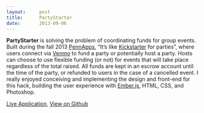 ```yaml
---
layout:     post
title:      PartyStarter
date:       2013-09-06
---
```


__PartyStarter__ is solving the problem of coordinating funds for group events. Built during the fall 2013 [PennApps](http://2013f.pennapps.com/), “It’s like [Kickstarter](http://kickstarter.com/) for parties”, where users connect via [Venmo](http://venmo.com/) to fund a party or potentially host a party. Hosts can choose to use flexible funding (or not) for events that will take place regardless of the total raised. All funds are kept in an escrow account until the time of the party, or refunded to users in the case of a cancelled event. I really enjoyed conceiving and implementing the design and front-end for this hack, building the user experience with [Ember.js](http://emberjs.com/), HTML, CSS, and Photoshop.  

[Live Application](http://kegstarter.herokuapp.com/), [View on Github](https://github.com/thedrick/PartyStarter)